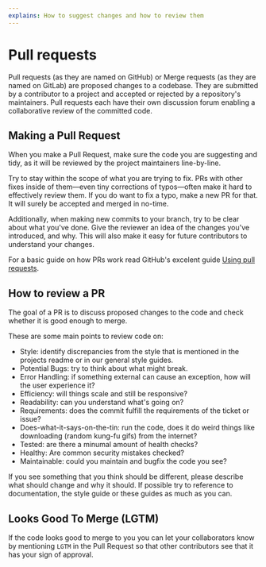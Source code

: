 ```yaml
---
explains: How to suggest changes and how to review them
---
```


# Pull requests

Pull requests (as they are named on GitHub) or Merge requests (as they are named on GitLab) are proposed changes to a codebase. They are submitted by a contributor to a project and accepted or rejected by a repository's maintainers. Pull requests each have their own discussion forum enabling a collaborative review of the committed code.

## Making a Pull Request

When you make a Pull Request, make sure the code you are suggesting and tidy, as it will be reviewed by the project maintainers line-by-line. 

Try to stay within the scope of what you are trying to fix. PRs with other fixes inside of them—even tiny corrections of typos—often make it hard to effectively review them. If you do want to fix a typo, make a new PR for that. It will surely be accepted and merged in no-time.

Additionally, when making new commits to your branch, try to be clear about what you've done. Give the reviewer an idea of the changes you've introduced, and why. This will also make it easy for future contributors to understand your changes.

For a basic guide on how PRs work read GitHub's excelent guide [Using pull requests](https://help.github.com/articles/using-pull-requests/).

## How to review a PR

The goal of a PR is to discuss proposed changes to the code and check whether it is good enough to merge.

These are some main points to review code on:

- Style: identify discrepancies from the style that is mentioned in the projects readme or in our general style guides.
- Potential Bugs: try to think about what might break.
- Error Handling: if something external can cause an exception, how will the user experience it?
- Efficiency: will things scale and still be responsive?
- Readability: can you understand what's going on?
- Requirements: does the commit fulfill the requirements of the ticket or issue?
- Does-what-it-says-on-the-tin: run the code, does it do weird things like downloading (random kung-fu gifs) from the internet?
- Tested: are there a minumal amount of health checks?
- Healthy: Are common security mistakes checked?
- Maintainable: could you maintain and bugfix the code you see?

If you see something that you think should be different, please describe what should change and why it should. If possible try to reference to documentation, the style guide or these guides as much as you can.

## Looks Good To Merge (LGTM)

If the code looks good to merge to you you can let your collaborators know by mentioning `LGTM` in the Pull Request so that other contributors see that it has your sign of approval.
